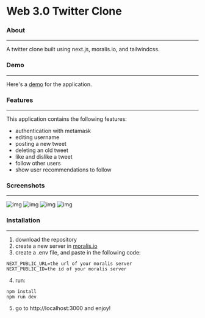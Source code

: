 # Web 3.0 Twitter Clone

### About
---
A twitter clone built using next.js, moralis.io, and tailwindcss.

### Demo
---
Here's a [demo]() for the application.

### Features
---
This application contains the following features:
- authentication with metamask
- editing username
- posting a new tweet
- deleting an old tweet
- like and dislike a tweet
- follow other users
- show user recommendations to follow

### Screenshots
---
![img](https://i.imgur.com/HNGSv8D.png)
![img](https://i.imgur.com/acoGYoI.png)
![img](https://i.imgur.com/hTpjeN0.png)
![img](https://i.imgur.com/6ZsYKni.png)

### Installation
---
1. download the repository
2. create a new server in [moralis.io](https://moralis.io/)
3. create a .env file, and paste in the following code:
```
NEXT_PUBLIC_URL=the url of your moralis server
NEXT_PUBLIC_ID=the id of your moralis server
```
4. run:
```
npm install
npm run dev
```
5. go to http://localhost:3000 and enjoy!